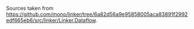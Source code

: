 Sources taken from https://github.com/mono/linker/tree/6a82d56a9e95858005aca83891f2992edf665eb6/src/linker/Linker.Dataflow.
